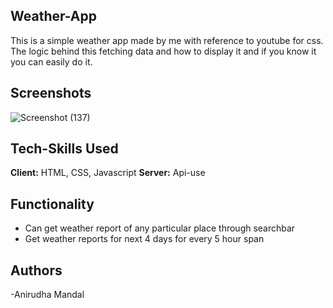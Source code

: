## Weather-App

This is a simple weather app made by me with reference to youtube for css. The logic behind this fetching data and how to display it and if you know it you can easily do it.


## Screenshots

![Screenshot (137)](https://user-images.githubusercontent.com/107460084/214229781-58468c69-3363-424c-a364-15d66e24de3e.png)

## Tech-Skills Used

**Client:** HTML, CSS, Javascript
**Server:** Api-use

## Functionality

- Can get weather report of any particular place through searchbar
- Get weather reports for next 4 days for every 5 hour span

## Authors

-Anirudha Mandal
